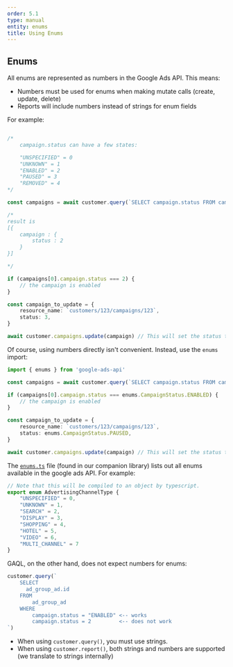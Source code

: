 ```yaml
---
order: 5.1
type: manual
entity: enums
title: Using Enums
---
```


## Enums

All enums are represented as numbers in the Google Ads API. This means:
- Numbers must be used for enums when making mutate calls (create, update, delete)
- Reports will include numbers instead of strings for enum fields

For example:

```typescript

/*
    campaign.status can have a few states:

    "UNSPECIFIED" = 0
    "UNKNOWN" = 1
    "ENABLED" = 2
    "PAUSED" = 3
    "REMOVED" = 4
*/

const campaigns = await customer.query(`SELECT campaign.status FROM campaign`)

/*
result is
[{
    campaign : {
        status : 2
    }
}]

*/

if (campaigns[0].campaign.status === 2) {
    // the campaign is enabled
}

const campaign_to_update = {
    resource_name: `customers/123/campaigns/123`,
    status: 3,
}

await customer.campaigns.update(campaign) // This will set the status to "PAUSED"
```


Of course, using numbers directly isn't convenient. Instead, use the `enums` import:

```typescript
import { enums } from 'google-ads-api'

const campaigns = await customer.query(`SELECT campaign.status FROM campaign`)

if (campaigns[0].campaign.status === enums.CampaignStatus.ENABLED) {
    // the campaign is enabled
}

const campaign_to_update = {
    resource_name: `customers/123/campaigns/123`,
    status: enums.CampaignStatus.PAUSED,
}

await customer.campaigns.update(campaign) // This will set the status to "PAUSED"
```

The [`enums.ts`](https://github.com/Opteo/google-ads-node/blob/master/src/lib/enums.ts) file (found in our companion library) lists out all enums available in the google ads API. For example:

```typescript
// Note that this will be compiled to an object by typescript.
export enum AdvertisingChannelType {
    "UNSPECIFIED" = 0,
    "UNKNOWN" = 1,
    "SEARCH" = 2,
    "DISPLAY" = 3,
    "SHOPPING" = 4,
    "HOTEL" = 5,
    "VIDEO" = 6,
    "MULTI_CHANNEL" = 7
}

```

GAQL, on the other hand, does not expect numbers for enums:

```javascript
customer.query(`
    SELECT 
      ad_group_ad.id
    FROM 
        ad_group_ad 
    WHERE 
        campaign.status = "ENABLED" <-- works
        campaign.status = 2         <-- does not work
`)
```

- When using `customer.query()`, you must use strings. 
- When using `customer.report()`, both strings and numbers are supported (we translate to strings internally)
